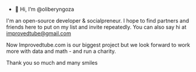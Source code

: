 - 👋 Hi, I’m @oliberyngoza

I'm an open-source developer & socialpreneur.
I hope to find partners and friends here to put on my list and invite repeatedly. You can also say hi at improvedtube@gmail.com

Now Improvedtube.com is our biggest project but we look forward to work more with data and math - and run a charity.

Thank you so much and many smiles
